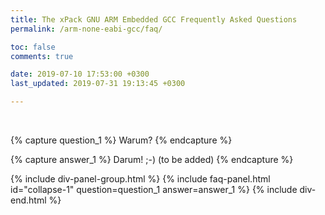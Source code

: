 ```yaml
---
title: The xPack GNU ARM Embedded GCC Frequently Asked Questions
permalink: /arm-none-eabi-gcc/faq/

toc: false
comments: true

date: 2019-07-10 17:53:00 +0300
last_updated: 2019-07-31 19:13:45 +0300

---
```


<br/>

{% capture question_1 %}
Warum?
{% endcapture %}

{% capture answer_1 %}
Darum! ;-) (to be added)
{% endcapture %}

{% include div-panel-group.html %}
{% include faq-panel.html id="collapse-1" question=question_1 answer=answer_1 %}
{% include div-end.html %}
